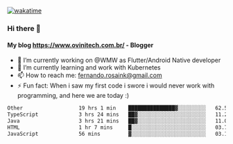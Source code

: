 [![wakatime](https://wakatime.com/badge/user/d5892087-17e6-46ab-8384-91a71a9b88d8.svg)](https://wakatime.com/@d5892087-17e6-46ab-8384-91a71a9b88d8)
### Hi there 👋

#### My blog https://www.ovinitech.com.br/ - Blogger

- 🔭 I’m currently working on @WMW as Flutter/Android Native developer
- 🌱 I’m currently learning and work with Kubernetes
- 📫 How to reach me: fernando.rosaink@gmail.com 
- ⚡ Fun fact: When i saw my first code i swore i would never work with programming, and here we are today :)

<!--START_SECTION:waka-->

```txt
Other                  19 hrs 1 min    ███████████████▓░░░░░░░░░   62.59 %
TypeScript             3 hrs 24 mins   ██▓░░░░░░░░░░░░░░░░░░░░░░   11.23 %
Java                   3 hrs 21 mins   ██▓░░░░░░░░░░░░░░░░░░░░░░   11.06 %
HTML                   1 hr 7 mins     █░░░░░░░░░░░░░░░░░░░░░░░░   03.70 %
JavaScript             56 mins         ▓░░░░░░░░░░░░░░░░░░░░░░░░   03.11 %
```

<!--END_SECTION:waka-->
